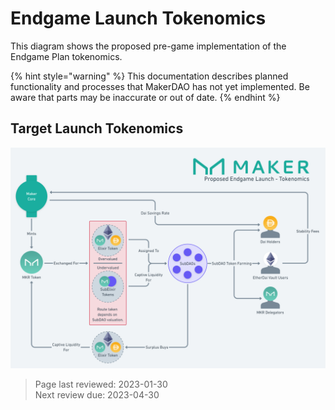 # Endgame Launch Tokenomics

This diagram shows the proposed pre-game implementation of the Endgame Plan tokenomics. 

{% hint style="warning" %}
This documentation describes planned functionality and processes that MakerDAO has not yet implemented. Be aware that parts may be inaccurate or out of date.
{% endhint %}

## Target Launch Tokenomics

![Endgame Launch Target Tokenomics](../assets/images/earlygame-tokenomics.png)

>Page last reviewed: 2023-01-30    
>Next review due: 2023-04-30   